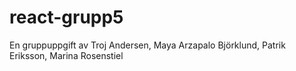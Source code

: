 # react-grupp5

En gruppuppgift av
Troj Andersen, Maya Arzapalo Björklund, Patrik Eriksson, Marina Rosenstiel
